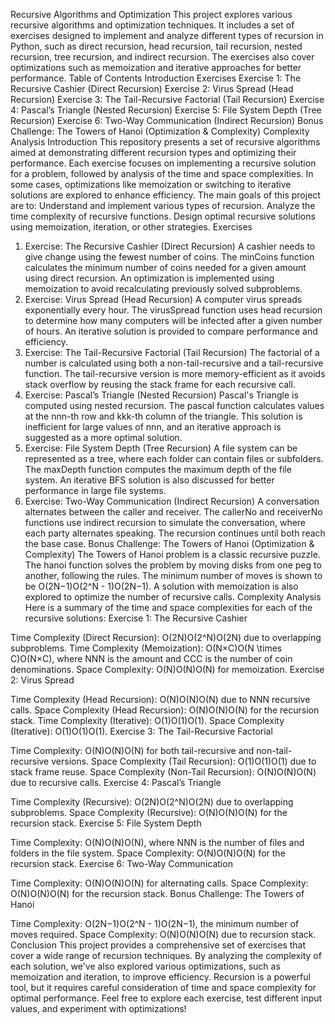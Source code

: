 Recursive Algorithms and Optimization
This project explores various recursive algorithms and optimization techniques. It includes a set of exercises designed to implement and analyze different types of recursion in Python, such as direct recursion, head recursion, tail recursion, nested recursion, tree recursion, and indirect recursion. The exercises also cover optimizations such as memoization and iterative approaches for better performance.
Table of Contents
Introduction
Exercises
Exercise 1: The Recursive Cashier (Direct Recursion)
Exercise 2: Virus Spread (Head Recursion)
Exercise 3: The Tail-Recursive Factorial (Tail Recursion)
Exercise 4: Pascal’s Triangle (Nested Recursion)
Exercise 5: File System Depth (Tree Recursion)
Exercise 6: Two-Way Communication (Indirect Recursion)
Bonus Challenge: The Towers of Hanoi (Optimization & Complexity)
Complexity Analysis
Introduction
This repository presents a set of recursive algorithms aimed at demonstrating different recursion types and optimizing their performance. Each exercise focuses on implementing a recursive solution for a problem, followed by analysis of the time and space complexities. In some cases, optimizations like memoization or switching to iterative solutions are explored to enhance efficiency.
The main goals of this project are to:
Understand and implement various types of recursion.
Analyze the time complexity of recursive functions.
Design optimal recursive solutions using memoization, iteration, or other strategies.
Exercises
1. Exercise: The Recursive Cashier (Direct Recursion)
A cashier needs to give change using the fewest number of coins. The minCoins function calculates the minimum number of coins needed for a given amount using direct recursion. An optimization is implemented using memoization to avoid recalculating previously solved subproblems.
2. Exercise: Virus Spread (Head Recursion)
A computer virus spreads exponentially every hour. The virusSpread function uses head recursion to determine how many computers will be infected after a given number of hours. An iterative solution is provided to compare performance and efficiency.
3. Exercise: The Tail-Recursive Factorial (Tail Recursion)
The factorial of a number is calculated using both a non-tail-recursive and a tail-recursive function. The tail-recursive version is more memory-efficient as it avoids stack overflow by reusing the stack frame for each recursive call.
4. Exercise: Pascal’s Triangle (Nested Recursion)
Pascal's Triangle is computed using nested recursion. The pascal function calculates values at the nnn-th row and kkk-th column of the triangle. This solution is inefficient for large values of nnn, and an iterative approach is suggested as a more optimal solution.
5. Exercise: File System Depth (Tree Recursion)
A file system can be represented as a tree, where each folder can contain files or subfolders. The maxDepth function computes the maximum depth of the file system. An iterative BFS solution is also discussed for better performance in large file systems.
6. Exercise: Two-Way Communication (Indirect Recursion)
A conversation alternates between the caller and receiver. The callerNo and receiverNo functions use indirect recursion to simulate the conversation, where each party alternates speaking. The recursion continues until both reach the base case.
Bonus Challenge: The Towers of Hanoi (Optimization & Complexity)
The Towers of Hanoi problem is a classic recursive puzzle. The hanoi function solves the problem by moving disks from one peg to another, following the rules. The minimum number of moves is shown to be O(2N−1)O(2^N - 1)O(2N−1). A solution with memoization is also explored to optimize the number of recursive calls.
Complexity Analysis
Here is a summary of the time and space complexities for each of the recursive solutions:
Exercise 1: The Recursive Cashier


Time Complexity (Direct Recursion): O(2N)O(2^N)O(2N) due to overlapping subproblems.
Time Complexity (Memoization): O(N×C)O(N \times C)O(N×C), where NNN is the amount and CCC is the number of coin denominations.
Space Complexity: O(N)O(N)O(N) for memoization.
Exercise 2: Virus Spread


Time Complexity (Head Recursion): O(N)O(N)O(N) due to NNN recursive calls.
Space Complexity (Head Recursion): O(N)O(N)O(N) for the recursion stack.
Time Complexity (Iterative): O(1)O(1)O(1).
Space Complexity (Iterative): O(1)O(1)O(1).
Exercise 3: The Tail-Recursive Factorial


Time Complexity: O(N)O(N)O(N) for both tail-recursive and non-tail-recursive versions.
Space Complexity (Tail Recursion): O(1)O(1)O(1) due to stack frame reuse.
Space Complexity (Non-Tail Recursion): O(N)O(N)O(N) due to recursive calls.
Exercise 4: Pascal’s Triangle


Time Complexity (Recursive): O(2N)O(2^N)O(2N) due to overlapping subproblems.
Space Complexity (Recursive): O(N)O(N)O(N) for the recursion stack.
Exercise 5: File System Depth


Time Complexity: O(N)O(N)O(N), where NNN is the number of files and folders in the file system.
Space Complexity: O(N)O(N)O(N) for the recursion stack.
Exercise 6: Two-Way Communication


Time Complexity: O(N)O(N)O(N) for alternating calls.
Space Complexity: O(N)O(N)O(N) for the recursion stack.
Bonus Challenge: The Towers of Hanoi


Time Complexity: O(2N−1)O(2^N - 1)O(2N−1), the minimum number of moves required.
Space Complexity: O(N)O(N)O(N) due to recursion stack.
Conclusion
This project provides a comprehensive set of exercises that cover a wide range of recursion techniques. By analyzing the complexity of each solution, we've also explored various optimizations, such as memoization and iteration, to improve efficiency. Recursion is a powerful tool, but it requires careful consideration of time and space complexity for optimal performance.
Feel free to explore each exercise, test different input values, and experiment with optimizations!

